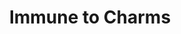---
title: "Immune to Charms"
canonical: "skill/immune-to-charms"
lists:
    - paladin-loresheet
tier: 2
osp_cost: 20
prerequisites: ["detect-and-remove-beguile"]
---